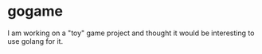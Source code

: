 gogame
======

I am working on a "toy" game project and thought it would be interesting to use golang for it.